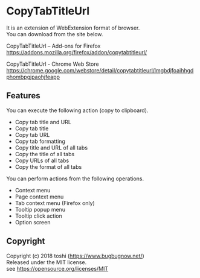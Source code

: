 ﻿# CopyTabTitleUrl
It is an extension of WebExtension format of browser.  
You can download from the site below.

CopyTabTitleUrl – Add-ons for Firefox  
https://addons.mozilla.org/firefox/addon/copytabtitleurl/

CopyTabTitleUrl - Chrome Web Store  
https://chrome.google.com/webstore/detail/copytabtitleurl/lmgbdjfoaihhgdphombpgjpaohjfeapp

## Features
You can execute the following action (copy to clipboard).
+ Copy tab title and URL
+ Copy tab title
+ Copy tab URL
+ Copy tab formatting
+ Copy title and URL of all tabs
+ Copy the title of all tabs
+ Copy URLs of all tabs
+ Copy the format of all tabs

You can perform actions from the following operations.
+ Context menu
+ Page context menu
+ Tab context menu (Firefox only)
+ Tooltip popup menu
+ Tooltip click action
+ Option screen

## Copyright
Copyright (c) 2018 toshi (https://www.bugbugnow.net/)  
Released under the MIT license.  
see https://opensource.org/licenses/MIT
